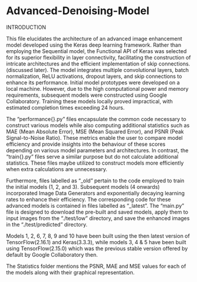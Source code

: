 # Advanced-Denoising-Model

INTRODUCTION

This file elucidates the architecture of an advanced image enhancement model developed using the Keras deep learning framework. Rather than employing the Sequential model, the Functional API of Keras was selected for its superior flexibility in layer connectivity, facilitating the construction of intricate architectures and the efficient implementation of skip connections. (discussed later). The model integrates multiple convolutional layers, batch normalization, ReLU activations, dropout layers, and skip connections to enhance its performance. Initial model prototypes were developed on a local machine. However, due to the high computational power and memory requirements, subsequent models were constructed using Google Collaboratory. Training these models locally proved impractical, with estimated completion times exceeding 24 hours.

The “performance{}.py” files encapsulate the common code necessary to construct various models while also computing additional statistics such as MAE (Mean Absolute Error), MSE (Mean Squared Error), and PSNR (Peak Signal-to-Noise Ratio). These metrics enable the user to compare model efficiency and provide insights into the behaviour of these scores depending on various model parameters and architectures. In contrast, the “train{}.py” files serve a similar purpose but do not calculate additional statistics. These files maybe utilized to construct models more efficiently when extra calculations are unnecessary.

Furthermore, files labelled as “_old” pertain to the code employed to train the initial models (1, 2, and 3). Subsequent models (4 onwards) incorporated Image Data Generators and exponentially decaying learning rates to enhance their efficiency. The corresponding code for these advanced models is contained in files labelled as “_latest”.
The “main.py” file is designed to download the pre-built and saved models, apply them to input images from the “./test/low” directory, and save the enhanced images in the “./test/predicted” directory.

Models 1, 2, 6, 7, 8, 9 and 10 have been built using the then latest version of TensorFlow(2.16.1) and Keras(3.3.3), 
while models 3, 4 & 5 have been built using TensorFlow(2.15.0) which was the previous stable version offered by default by Google Collaboratory then.

The Statistics folder mentions the PSNR, MAE and MSE values for each of the models along with their graphical representation.
